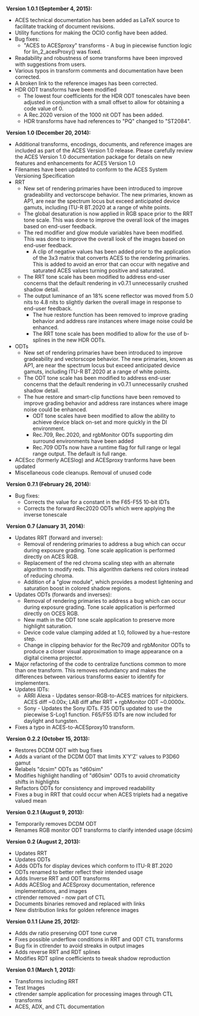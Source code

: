 **Version 1.0.1 (September 4, 2015):**
  * ACES technical documentation has been added as LaTeX source to facilitate tracking of document revisions.
  * Utility functions for making the OCIO config have been added.
  * Bug fixes:
      * "ACES to ACESproxy" transforms - A bug in piecewise function logic for lin_2_acesProxy() was fixed. 
  * Readability and robustness of some transforms have been improved with suggestions from users.
  * Various typos in transform comments and documentation have been corrected.
  * A broken link to the reference images has been corrected.
  * HDR ODT transforms have been modified
      * The lowest four coefficients for the HDR ODT tonescales have been adjusted in conjunction with a small offset to allow for obtaining a code value of 0.
      * A Rec.2020 version of the 1000 nit ODT has been added.
      * HDR transforms have had references to "PQ" changed to "ST2084".

**Version 1.0 (December 20, 2014):**
  * Additional transforms, encodings, documents, and reference images are included as part of the ACES Version 1.0 release. Please carefully review the ACES Version 1.0 documentation package for details on new features and enhancements for ACES Version 1.0
  * Filenames have been updated to conform to the ACES System Versioning Specification
  * RRT     
      * New set of rendering primaries have been introduced to improve gradeability and vectorscope behavior.  The new primaries, known as AP1, are near the spectrum locus but exceed anticipated device gamuts, including ITU-R BT.2020 at a range of white points.  
      * The global desaturation is now applied in RGB space prior to the RRT tone scale.  This was done to improve the overall look of the images based on end-user feedback.
    * The red modifier and glow module variables have been modified.  This was done to improve the overall look of the images based on end-user feedback. 
      * A clip of negative values has been added prior to the application of the 3x3 matrix that converts ACES to the rendering primaries. This is added to avoid an error that can occur with negative and saturated ACES values turning positive and saturated.
    * The RRT tone scale has been modified to address end-user concerns that the default rendering in v0.7.1 unnecessarily crushed shadow detail. 
    * The output luminance of an 18% scene reflector was moved from 5.0 nits to 4.8 nits to slightly darken the overall image in response to end-user feedback.     
      * The hue restore function has been removed to improve grading behavior and address rare instances where image noise could be enhanced.
      * The RRT tone scale has been modified to allow for the use of b-splines in the new HDR ODTs.
  * ODTs
      * New set of rendering primaries have been introduced to improve gradeability and vectorscope behavior.  The new primaries, known as AP1, are near the spectrum locus but exceed anticipated device gamuts, including ITU-R BT.2020 at a range of white points.
    * The ODT tone scale has been modified to address end-user concerns that the default rendering in v0.7.1 unnecessarily crushed shadow detail.
    * The hue restore and smart-clip functions have been removed to improve grading behavior and address rare instances where image noise could be enhanced.
      * ODT tone scales have been modified to allow the ability to achieve device black on-set and more quickly in the DI environment.
      * Rec.709, Rec.2020, and rgbMonitor ODTs supporting dim surround environments have been added
      * Rec.709 ODTs now have a runtime flag for full range or legal range output. The default is full range.
  * ACEScc (formerly ACESlog) and ACESproxy tranforms have been updated
  * Miscellaneous code cleanups. Removal of unused code

  
**Version 0.7.1 (February 26, 2014):**
  * Bug fixes:
    * Corrects the value for a constant in the F65-F55 10-bit IDTs
    * Corrects the forward Rec2020 ODTs which were applying the inverse tonescale

**Version 0.7 (January 31, 2014):**
  * Updates RRT (forward and inverse):
    * Removal of rendering primaries to address a bug which can occur during exposure grading. Tone scale application is performed directly on ACES RGB.
    * Replacement of the red chroma scaling step with an alternate algorithm to modify reds. This algorithm darkens red colors instead of reducing chroma.
    * Addition of a "glow module", which provides a modest lightening and saturation boost in colored shadow regions.
  * Updates ODTs (forwards and inverses):
    * Removal of rendering primaries to address a bug which can occur during exposure grading. Tone scale application is performed directly on OCES RGB.
    * New math in the ODT tone scale application to preserve more highlight saturation. 
    * Device code value clamping added at 1.0, followed by a hue-restore step. 
    * Change in clipping behavior for the Rec709 and rgbMonitor ODTs to produce a closer visual approximation to image appearance on a digital cinema projector.
  * Major refactoring of the code to centralize functions common to more than one transform. This removes redundancy and makes the differences between various transforms easier to identify for implementers.  
  * Updates IDTs:
    * ARRI Alexa - Updates sensor-RGB-to-ACES matrices for nitpickers. ACES diff ~0.00x; LAB diff after RRT + rgbMonitor ODT ~0.0000x.
    * Sony - Updates the Sony IDTs. F35 ODTs updated to use the piecewise S-Log1 function. F65/F55 IDTs are now included for daylight and tungsten.
  * Fixes a typo in ACES-to-ACESproxy10 transform.

**Version 0.2.2 (October 15, 2013):**
  * Restores DCDM ODT with bug fixes
  * Adds a variant of the DCDM ODT that limits X'Y'Z' values to P3D60 gamut
  * Relabels "dcsim" ODTs as "d60sim"
  * Modifies highlight handling of "d60sim" ODTs to avoid chromaticity shifts in highlights
  * Refactors ODTs for consistency and improved readability
  * Fixes a bug in RRT that could occur when ACES triplets had a negative valued mean

**Version 0.2.1 (August 9, 2013):**
  * Temporarily removes DCDM ODT
  * Renames RGB monitor ODT transforms to clarify intended usage (dcsim)

**Version 0.2 (August 2, 2013):**
  * Updates RRT
  * Updates ODTs
  * Adds ODTs for display devices which conform to ITU-R BT.2020
  * ODTs renamed to better reflect their intended usage
  * Adds Inverse RRT and ODT transforms
  * Adds ACESlog and ACESproxy documentation, reference implementations, and images  
  * ctlrender removed - now part of CTL
  * Documents binaries removed and replaced with links
  * New distribution links for golden reference images

**Version 0.1.1 (June 25, 2012):**
  * Adds dw ratio preserving ODT tone curve
  * Fixes possible underflow conditions in RRT and ODT CTL transforms
  * Bug fix in ctlrender to avoid streaks in output images
  * Adds reverse RRT and RDT splines
  * Modifies RDT spline coefficients to tweak shadow reproduction

**Version 0.1 (March 1, 2012):**
  * Transforms including RRT
  * Test Images
  * ctlrender sample application for processing images through CTL transforms
  * ACES, ADX, and CTL documentation
